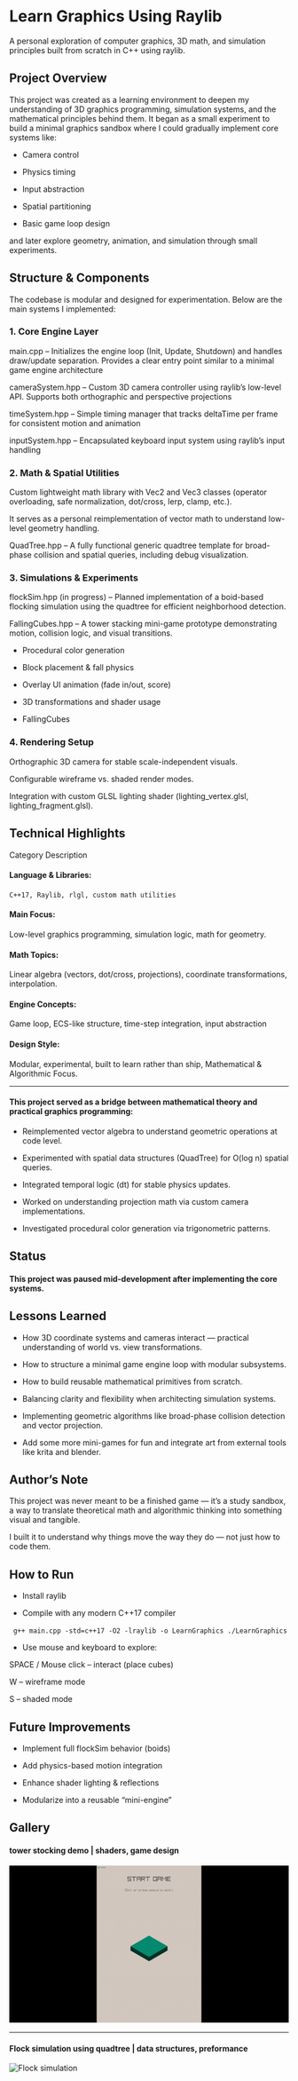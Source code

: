 # Learn Graphics Using Raylib

A personal exploration of computer graphics, 3D math, and simulation principles built from scratch in C++ using raylib.

##  Project Overview

This project was created as a learning environment to deepen my understanding of 3D graphics programming, simulation systems, and the mathematical principles behind them.
It began as a small experiment to build a minimal graphics sandbox where I could gradually implement core systems like:

* Camera control

* Physics timing

* Input abstraction

* Spatial partitioning

* Basic game loop design

and later explore geometry, animation, and simulation through small experiments.

## Structure & Components

The codebase is modular and designed for experimentation.
Below are the main systems I implemented:

### 1. Core Engine Layer

main.cpp – Initializes the engine loop (Init, Update, Shutdown) and handles draw/update separation.
Provides a clear entry point similar to a minimal game engine architecture

cameraSystem.hpp – Custom 3D camera controller using raylib’s low-level API.
Supports both orthographic and perspective projections

timeSystem.hpp – Simple timing manager that tracks deltaTime per frame for consistent motion and animation

inputSystem.hpp – Encapsulated keyboard input system using raylib’s input handling

### 2. Math & Spatial Utilities

Custom lightweight math library with Vec2 and Vec3 classes (operator overloading, safe normalization, dot/cross, lerp, clamp, etc.).

It serves as a personal reimplementation of vector math to understand low-level geometry handling.

QuadTree.hpp – A fully functional generic quadtree template for broad-phase collision and spatial queries, including debug visualization.

### 3. Simulations & Experiments

flockSim.hpp (in progress) – Planned implementation of a boid-based flocking simulation using the quadtree for efficient neighborhood detection.

FallingCubes.hpp – A tower stacking mini-game prototype demonstrating motion, collision logic, and visual transitions.

* Procedural color generation

* Block placement & fall physics

* Overlay UI animation (fade in/out, score)

* 3D transformations and shader usage

*  FallingCubes

### 4. Rendering Setup

Orthographic 3D camera for stable scale-independent visuals.

Configurable wireframe vs. shaded render modes.

Integration with custom GLSL lighting shader (lighting_vertex.glsl, lighting_fragment.glsl).

## Technical Highlights
Category	Description
#### Language & Libraries:
	C++17, Raylib, rlgl, custom math utilities
#### Main Focus:
Low-level graphics programming, simulation logic, math for geometry.
#### Math Topics:
Linear algebra (vectors, dot/cross, projections), coordinate transformations, interpolation.
#### Engine Concepts:
Game loop, ECS-like structure, time-step integration, input abstraction
#### Design Style:
Modular, experimental, built to learn rather than ship,
Mathematical & Algorithmic Focus.

----

#### This project served as a bridge between mathematical theory and practical graphics programming:

- Reimplemented vector algebra to understand geometric operations at code level.

- Experimented with spatial data structures (QuadTree) for O(log n) spatial queries.

- Integrated temporal logic (dt) for stable physics updates.

- Worked on understanding projection math via custom camera implementations.

- Investigated procedural color generation via trigonometric patterns.

## Status

#### This project was paused mid-development after implementing the core systems.

## Lessons Learned

- How 3D coordinate systems and cameras interact — practical understanding of world vs. view transformations.

- How to structure a minimal game engine loop with modular subsystems.

- How to build reusable mathematical primitives from scratch.

- Balancing clarity and flexibility when architecting simulation systems.

- Implementing geometric algorithms like broad-phase collision detection and vector projection.

- Add some more mini-games for fun and integrate art from external tools like krita and blender.

## Author’s Note

This project was never meant to be a finished game —
it’s a study sandbox, a way to translate theoretical math and algorithmic thinking into something visual and tangible.

I built it to understand why things move the way they do — not just how to code them.

## How to Run

- Install raylib

- Compile with any modern C++17 compiler

` g++ main.cpp -std=c++17 -O2 -lraylib -o LearnGraphics
./LearnGraphics`

- Use mouse and keyboard to explore:

SPACE / Mouse click – interact (place cubes)

W – wireframe mode

S – shaded mode

## Future Improvements

- Implement full flockSim behavior (boids)

- Add physics-based motion integration

- Enhance shader lighting & reflections

- Modularize into a reusable “mini-engine”

## Gallery 
#### tower stocking demo | shaders, game design
![Tower stocking demo](docs/videos/tower-mini-game.gif)

---
#### Flock simulation using quadtree | data structures, preformance
![Flock simulation](docs/videos/flock-simulation.gif)
